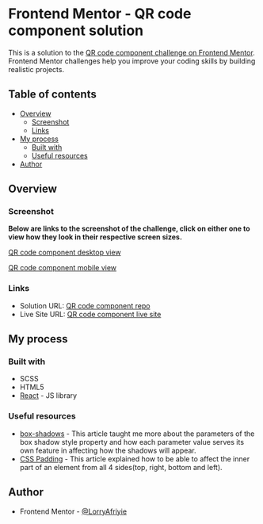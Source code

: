 # Frontend Mentor - QR code component solution

This is a solution to the [QR code component challenge on Frontend Mentor](https://www.frontendmentor.io/challenges/qr-code-component-iux_sIO_H). Frontend Mentor challenges help you improve your coding skills by building realistic projects.

## Table of contents

- [Overview](#overview)
  - [Screenshot](#screenshot)
  - [Links](#links)
- [My process](#my-process)
  - [Built with](#built-with)
  - [Useful resources](#useful-resources)
- [Author](#author)

## Overview

### Screenshot

**Below are links to the screenshot of the challenge, click on either one to view how they look in their respective screen sizes.**

[QR code component desktop view](./public/images/QR%20code%20component%20-%20Desktop%20Snapshot.png)

[QR code component mobile view](./public/images/QR%20code%20component%20-%20Mobile%20Snapshot.png)

### Links

- Solution URL: [QR code component repo](https://github.com/LorryAfriyie/qr-code)
- Live Site URL: [QR code component live site](https://lorryafriyie.github.io/qr-code/)

## My process

### Built with

- SCSS
- HTML5
- [React](https://reactjs.org/) - JS library

### Useful resources

- [box-shadows](https://css-tricks.com/almanac/properties/b/box-shadow/) - This article taught me more about the parameters of the box shadow style property and how each parameter value serves its own feature in affecting how the shadows will appear.
- [CSS Padding](https://www.w3schools.com/csS/css_padding.asp) - This article explained how to be able to affect the inner part of an element from all 4 sides(top, right, bottom and left).

## Author

- Frontend Mentor - [@LorryAfriyie](https://www.frontendmentor.io/profile/LorryAfriyie)
